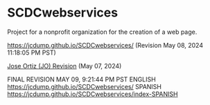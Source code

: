 # SCDCwebservices
Project for a nonprofit organization for the creation of a web page.

https://jcdump.github.io/SCDCwebservices/ (Revision May 08, 2024 11:18:05 PM PST)

[Jose Ortiz (JO) Revision](https://jcdump.github.io/SCDCwebservices/index-JO) (May 07, 2024)

FINAL REVISION MAY 09, 9:21:44 PM PST
ENGLISH
https://jcdump.github.io/SCDCwebservices/
SPANISH
https://jcdump.github.io/SCDCwebservices/index-SPANISH
